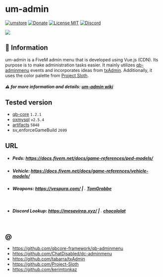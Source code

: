 # um-admin 

[![umstore](https://cdn.discordapp.com/attachments/715130970294059088/1044857362617470986/Baslksz-3.png)](https://uyuyorumstore.com)
[![Donate](https://cdn.discordapp.com/attachments/715130970294059088/1044848075996405820/coffee.png)](https://www.buymeacoffee.com/umcof)
[![License MIT](https://cdn.discordapp.com/attachments/715130970294059088/1044845854508449822/license.png)](https://choosealicense.com/licenses/gpl-3.0)
[![Discord](https://cdn.discordapp.com/attachments/715130970294059088/1044855172494532628/discord.png)](https://discord.gg/cf6wkBFeYV)

<img src="https://cdn.discordapp.com/attachments/1016069609897595011/1069064448117067906/umadmin.png">

## 🥝 Information
um-admin is a FiveM admin menu that is developed using Vue.js (CDN). Its purpose is to make administration tasks easier. It mainly utilizes [qb-adminmenu](https://github.com/qbcore-framework/qb-adminmenu) events and incorporates ideas from [txAdmin](https://github.com/tabarra/txAdmin). Additionally, it uses the color palette from [Project Sloth](https://github.com/Project-Sloth).
##### ⚠️ for more information and details: [um-admin wiki](https://github.com/alp1x/um-admin/wiki/um-admin-wiki)



## Tested version
* [qb-core](https://github.com/qbcore-framework/qb-core) `1.2.1`
* [oxmysql](https://github.com/overextended/oxmysql) `v2.5.4`
* [artifacts](https://runtime.fivem.net/artifacts/fivem/build_server_windows/master/) `5848`
* sv_enforceGameBuild `2699`

## URL
* ##### Peds: https://docs.fivem.net/docs/game-references/ped-models/
* ##### Vehicle: https://docs.fivem.net/docs/game-references/vehicle-models/
* ##### Weapons: https://vespura.com/ | <img src="https://avatars.githubusercontent.com/u/31419184?v=4" width="1%"> [TomGrobbe](https://github.com/TomGrobbe)
* ##### Discord Lookup: https://mesavirep.xyz/ | <img src="https://avatars.githubusercontent.com/u/43297230?v=4" width="1%"> [chocololat](https://github.com/chocololat)

## @
* https://github.com/qbcore-framework/qb-adminmenu
* https://github.com/ChatDisabled/dc-adminmenu
* https://github.com/tabarra/txAdmin
* https://github.com/Project-Sloth
* https://github.com/kerimtonkaz
